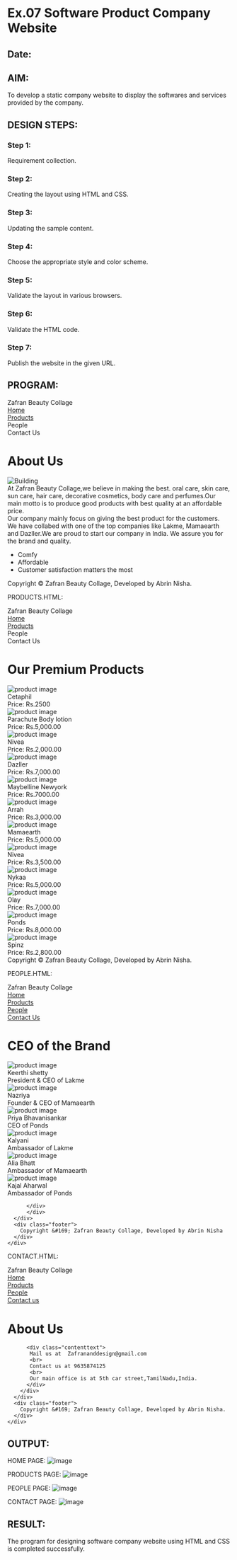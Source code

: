 # Ex.07 Software Product Company Website
## Date:

## AIM:
To develop a static company website to display the softwares and services provided by the company.

## DESIGN STEPS:

### Step 1:
Requirement collection.

### Step 2:
Creating the layout using HTML and CSS.

### Step 3:
Updating the sample content.

### Step 4:
Choose the appropriate style and color scheme.

### Step 5:
Validate the layout in various browsers.

### Step 6:
Validate the HTML code.

### Step 7:
Publish the website in the given URL.

## PROGRAM:
<!DOCTYPE html>
<html lang="en">
  <head>
    <title>Zafran Beauty Collage</title>
    <link rel="stylesheet" href="./css/layout.css" />
    <link rel="icon" href="./img/logo.jpeg" type="image/x-icon" />
  </head>

  <body>
    <div class="container">
      <div class="banner">Zafran Beauty Collage</div>
      <div class="menu">
        <div class="menuitemselected"><a href="/static/home.html">Home</a></div>
        <div class="menuitem"><a href="/static/products.html">Products</a></div>
        <div class="menuitem"><a>People</a></div>
        <div class="menuitem"><a>Contact Us</a></div>
      </div>
      <div class="content">
        <div class="homecontent">
          <h1>About Us</h1>
          <img src="./img/logo.jpeg" alt="Building" />
          <div class="contenttext">
            At Zafran Beauty Collage,we believe in making the best.
            oral care, skin care, sun care, hair care, decorative cosmetics,
            body care and perfumes.Our main motto is to 
            produce good products with best quality at an affordable price. 
            <br />
            Our company mainly focus on giving the best product for the customers.
            We have collabed with one of the top companies like Lakme,
            Mamaearth and Dazller.We are proud to start our company in India. We 
            assure you for the brand and quality. 
            <ul>
              <li>Comfy</li>
              <li>Affordable</li>
              <li>Customer satisfaction matters the most</li>
            </ul>
          </div>
        </div>
      </div>
      <div class="footer">
        Copyright &#169; Zafran Beauty Collage, Developed by Abrin Nisha.
      </div>
    </div>
  </body>
</html>

PRODUCTS.HTML:

<!DOCTYPE html>
<html lang="en">
  <head>
    <title>Zafran Beauty Collage</title>
    <link rel="stylesheet" href="./css/layout.css" />
    <link rel="icon" href="./img/logo.jpeg type="image/x-icon" />
  </head>

  <body>
    <div class="container">
      <div class="banner">Zafran Beauty Collage</div>
      <div class="menu">
        <div class="menuitem"><a href="/static/home.html">Home</a></div>
        <div class="menuitemselected">
          <a href="/static/products.html">Products</a>
        </div>
        <div class="menuitem"><a>People</a></div>
        <div class="menuitem"><a>Contact Us</a></div>
      </div>
      <div class="content">
        <div class="productcontent">    
          <h1>Our Premium Products</h1>
          <div class="productitems">
              <div class="productitem"> 
                  <div class="itemimage">
                  <img src="/static/img/cetaphil.webp" alt="product image">
                  </div>
                  <div class="itemname">Cetaphil</div>
                  <div class="itemprice">Price: Rs.2500 </div>
              </div>
              <div class="productitem"> 
                  <div class="itemimage">
                  <img src="/static/img/coco.jpg"  alt="product image">
                  </div>
                  <div class="itemname">Parachute Body lotion</div>
                  <div class="itemprice">Price: Rs.5,000.00 </div>
              </div>
              <div class="productitem"> 
                  <div class="itemimage">
                  <img src="/static/img/cream.jpg"  alt="product image">
                  </div>
                  <div class="itemname">Nivea</div>
                  <div class="itemprice">Price: Rs.2,000.00 </div>
              </div>
              <div class="productitem"> 
                  <div class="itemimage">
                  <img src="/static/img/dazller.webp"  alt="product image">
                  </div>
                  <div class="itemname">Dazller</div>
                  <div class="itemprice">Price: Rs.7,000.00 </div>
              </div>
              <div class="productitem"> 
                  <div class="itemimage">
                  <img src="/static/img/kajal.webp"  alt="product image">
                  </div>
                  <div class="itemname">Maybelline Newyork</div>
                  <div class="itemprice">Price: Rs.7000.00 </div>
              </div>
              <div class="productitem"> 
                  <div class="itemimage">
                  <img src="/static/img/lipbalm.webp"  alt="product image">
                  </div>
                  <div class="itemname">Arrah</div>
                  <div class="itemprice">Price: Rs.3,000.00 </div>
              </div>
              <div class="productitem"> 
                  <div class="itemimage">
                  <img src="/static/img/mamaearth.jpg"  alt="product image">
                  </div>
                  <div class="itemname">Mamaearth</div>
                  <div class="itemprice">Price: Rs.5,000.00 </div>
              </div>
              <div class="productitem"> 
                  <div class="itemimage">
                  <img src="/static/img/nivea.jpg"  alt="product image">
                  </div>
                  <div class="itemname">Nivea</div>
                  <div class="itemprice">Price: Rs.3,500.00 </div>
              </div>
              <div class="productitem"> 
                  <div class="itemimage">
                  <img src="/static/img/nykaa.jpg"  alt="product image">
                  </div>
                  <div class="itemname">Nykaa</div>
                  <div class="itemprice">Price: Rs.5,000.00 </div>
              </div>
              <div class="productitem"> 
                  <div class="itemimage">
                  <img src="/static/img/olay.png"  alt="product image">
                  </div>
                  <div class="itemname">Olay</div>
                  <div class="itemprice">Price: Rs.7,000.00 </div>
              </div>
              <div class="productitem"> 
                  <div class="itemimage">
                  <img src="/static/img/ponds.jpg"  alt="product image">
                  </div>
                  <div class="itemname">Ponds</div>
                  <div class="itemprice">Price: Rs.8,000.00 </div>
              </div>
              <div class="productitem"> 
                  <div class="itemimage">
                  <img src="/static/img/spinz.jpg"  alt="product image">
                  </div>
                  <div class="itemname">Spinz</div>
                  <div class="itemprice">Price: Rs.2,800.00 </div>
              </div>
          </div>
          </div>        
      </div>
      <div class="footer">
        Copyright &#169; Zafran Beauty Collage, Developed by Abrin Nisha.
      </div>
    </div>
  </body>
</html>

PEOPLE.HTML:

<!DOCTYPE html>
<html lang="en">
  <head>
    <title>Zafran Beauty Collage</title>
    <link rel="stylesheet" href="./css/layout.css">
    <link rel="icon" href="./img/banner1.jpg" type="image/x-icon"/>
  </head>

  <body>
    <div class="container">
      <div class="banner">Zafran Beauty Collage</div>
      <div class="menu">
        <div class="menuitemselected"><a href="/home/">Home</a></div>
        <div class="menuitemselected"><a href="/products/">Products</a></div>
        <div class="menuitemselected"><a href="/people/">People</a></div>
        <div class="menuitemselected"><a href="/contactus/">Contact Us</a></div>
      </div>
      <div class="content">
        <div class="productcontent">   
          <h1>CEO of the Brand</h1>
          <div class="productitems">
              <div class="productitem">
                  <div class="itemimage">
                  <img src="/static/img/ceo keerthi.jpg" alt="product image">
                  </div>
                  <div class="itemname">Keerthi shetty</div>
                  <div class="itemprice">President & CEO of Lakme</div>
              </div>
              <div class="productitem">
                  <div class="itemimage">
                  <img src="/static/img/nazi.jpg"  alt="product image">
                  </div>
                  <div class="itemname">Nazriya</div>
                  <div class="itemprice">Founder & CEO of Mamaearth</div>
              </div>
              <div class="productitem">
                  <div class="itemimage">
                  <img src="/static/img/priya.jpg" alt="product image">
                  </div>
                  <div class="itemname">Priya Bhavanisankar</div>
                  <div class="itemprice">CEO of Ponds</div>
              </div>
              <div class="productitem">
                  <div class="itemimage">
                  <img src="/static/img/kalyani.jpg" alt="product image">
                  </div>
                  <div class="itemname">Kalyani</div>
                  <div class="itemprice">Ambassador of Lakme</div>
              </div>
              <div class="productitem">
                  <div class="itemimage">
                  <img src="/static/img/img3.jpg" alt="product image">
                  </div>
                  <div class="itemname">Alia Bhatt</div>
                  <div class="itemprice">Ambassador of Mamaearth</div>
              </div>
              <div class="productitem">
                  <div class="itemimage">
                  <img src="/static/img/img4.jpg" alt="product image">
                  </div>
                  <div class="itemname">Kajal Aharwal</div>
                  <div class="itemprice">Ambassador of Ponds</div>
              </div>

          </div>
          </div>       
      </div>
      <div class="footer">
        Copyright &#169; Zafran Beauty Collage, Developed by Abrin Nisha
      </div>
    </div>
  </body>
</html>

CONTACT.HTML:

<!DOCTYPE html>
<html lang="en">
  <head>
    <title>Zafran Beauty Collage</title>
    <link rel="stylesheet" href="./css/layout.css" />
    <link rel="icon" href="./img/logo.jpeg" type="image/x-icon" />
  </head>

  <body>
    <div class="container">
      <div class="banner">Zafran Beauty Collage</div>
      <div class="menu">
        <div class="menuitemselected"><a href="/static/home.html">Home</a></div>
        <div class="menuitem"><a href="/static/products.html">Products</a></div>
        <div class="menuitem"><a href="/static/people.html">People</a></div>
        <div class="menuitem"><a href="/static/contacts.html">Contact us</a></div>
      </div>
      <div class="content">
        <div class="homecontent">
          <h1>About Us</h1>
       
          <div class="contenttext">
           Mail us at  Zafrananddesign@gmail.com
           <br>
           Contact us at 9635874125
           <br>
           Our main office is at 5th car street,TamilNadu,India.
          </div>
        </div>
      </div>
      <div class="footer">
        Copyright &#169; Zafran Beauty Collage, Developed by Abrin Nisha.
      </div>
    </div>
  </body>
</html>




## OUTPUT:
HOME PAGE:
![image](https://github.com/amrutha23ashok/softweb/assets/120772913/2c721329-b371-40c1-b4ff-2b26f614facf)

PRODUCTS PAGE:
![image](https://github.com/amrutha23ashok/softweb/assets/120772913/2897084f-e360-47ce-9749-8d51f351549f)


PEOPLE PAGE:
![image](https://github.com/amrutha23ashok/softweb/assets/120772913/90823e8c-6897-474b-97cd-f058a572ca92)

CONTACT PAGE:
![image](https://github.com/amrutha23ashok/softweb/assets/120772913/7203206d-6045-4280-a35f-98d881637777)



## RESULT:
The program for designing software company website using HTML and CSS is completed successfully.
